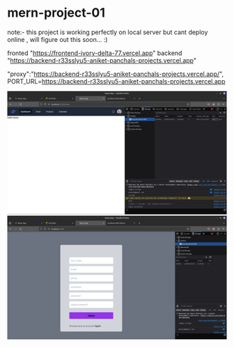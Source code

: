 # mern-project-01
note:- this project is working perfectly on local server but cant deploy online , will figure out this soon... :)

fronted "https://frontend-ivory-delta-77.vercel.app"
backend "https://backend-r33sslyu5-aniket-panchals-projects.vercel.app"


"proxy":"https://backend-r33sslyu5-aniket-panchals-projects.vercel.app/",
PORT_URL=https://backend-r33sslyu5-aniket-panchals-projects.vercel.app


![ss1](ss/mernss1.png)
![ss2](ss/mernss2.png)